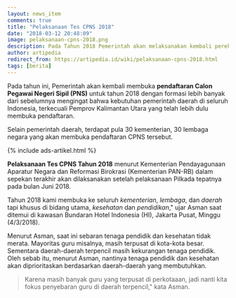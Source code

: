 ```yaml
---
layout: news_item
comments: true
title: "Pelaksanaan Tes CPNS 2018"
date: "2018-03-12 20:48:09"
image: pelaksanaan-cpns-2018.png
description: Pada Tahun 2018 Pemerintah akan melaksanakan kembali perekrutan CPNS. Pelaksanaan Tes CPNS Tahun 2018 ini seluruh kementrian, lembaga, dan daerah akan membuka formasi sesuai dengan kebutuhannya.
author: artipedia
redirect_from: https://artipedia.id/wiki/pelaksanaan-cpns-2018.html
tags: [berita]
---
```


Pada tahun ini, Pemerintah akan kembali membuka **pendaftaran Calon Pegawai Negeri Sipil (PNS)** untuk tahun 2018 dengan formasi lebih banyak dari sebelumnya mengingat bahwa kebutuhan pemerintah daerah di seluruh Indonesia, terkecuali Pemprov Kalimantan Utara yang telah lebih dulu membuka pendaftaran.

Selain pemerintah daerah, terdapat pula  30 kementerian, 30 lembaga negara yang akan membuka pendaftaran CPNS tersebut.

{% include ads-artikel.html %}

**Pelaksanaan Tes CPNS Tahun 2018** menurut Kementerian Pendayagunaan Aparatur Negara dan Reformasi Birokrasi (Kementerian PAN-RB) dalam sepekan terakhir akan dilaksanakan setelah pelaksanaan Pilkada tepatnya pada bulan Juni 2018.

Tahun 2018 kami membuka ke seluruh *kementerian*, *lembaga*, dan *daerah* tapi khusus di bidang utama, *kesehatan* dan *pendidikan*," ujar Asman saat ditemui di kawasan Bundaran Hotel Indonesia (HI), Jakarta Pusat, Minggu (4/3/2018).

Menurut Asman, saat ini sebaran tenaga pendidik dan kesehatan tidak merata. Mayoritas guru misalnya, masih terpusat di kota-kota besar. Sementara daerah-daerah terpencil masih kekurangan tenaga pendidik. Oleh sebab itu, menurut Asman, nantinya tenaga pendidik dan kesehatan akan diprioritaskan berdasarkan daerah-daerah yang membutuhkan.

> Karena masih banyak guru yang terpusat di perkotaaan, jadi nanti kita fokus penyebaran guru di daerah terpencil," kata Asman.

